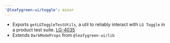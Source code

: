 ```yaml
---
'@leafygreen-ui/toggle': minor
---
```


- Exports `getLGToggleTestUtils`, a util to reliably interact with `LG Toggle` in a product test suite. [LG-4035](https://jira.mongodb.org/browse/LG-4035)
- Extends `DarkModeProps` from `@leafygreen-ui/lib`